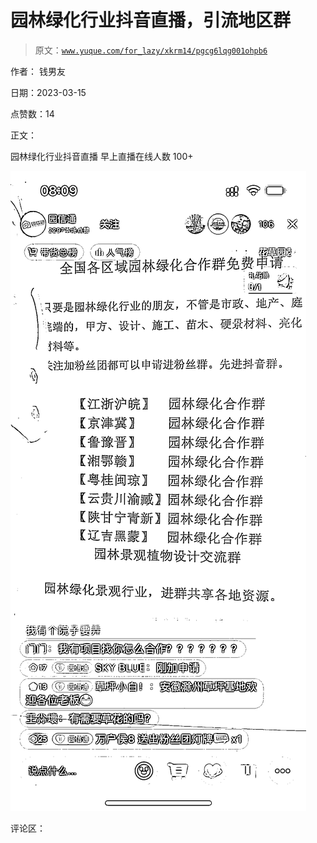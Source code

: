 # 园林绿化行业抖音直播，引流地区群

> 原文：[`www.yuque.com/for_lazy/xkrm14/pgcg6lqg001ohpb6`](https://www.yuque.com/for_lazy/xkrm14/pgcg6lqg001ohpb6)

作者： 钱男友

日期：2023-03-15

点赞数：14

正文：

园林绿化行业抖音直播 早上直播在线人数 100+

![](img/3a37b354568d20448aa284ff9524993f.png)  

评论区：



